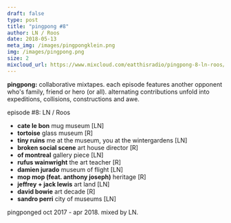 ```yaml
---
draft: false
type: post
title: "pingpong #8" 
author: LN / Roos
date: 2018-05-13
meta_img: /images/pingpongklein.png
img: /images/pingpong.png
size: 2
mixcloud_url: https://www.mixcloud.com/eatthisradio/pingpong-8-ln-roos/
---
```


**pingpong:** collaborative mixtapes. 
each episode features another opponent who's family, friend or hero (or all). alternating contributions unfold into expeditions, collisions, constructions and awe.

episode #8: LN / Roos

- **cate le bon** mug museum [LN]
- **tortoise** glass museum [R]
- **tiny ruins** me at the museum, you at the wintergardens [LN]
- **broken social scene** art house director [R]
- **of montreal** gallery piece [LN]
- **rufus wainwright** the art teacher [R]
- **damien jurado** museum of flight [LN]
- **mop mop (feat. anthony joseph)** heritage [R]
- **jeffrey + jack lewis** art land [LN]
- **david bowie** art decade [R]
- **sandro perri** city of museums [LN]

pingponged oct 2017 - apr 2018. 
mixed by LN.